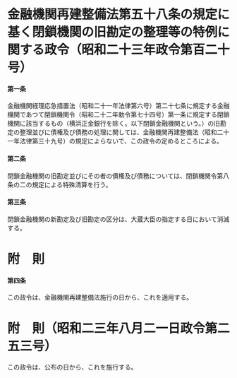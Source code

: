# 金融機関再建整備法第五十八条の規定に基く閉鎖機関の旧勘定の整理等の特例に関する政令（昭和二十三年政令第百二十号）
#### 第一条
金融機関経理応急措置法（昭和二十一年法律第六号）第二十七条に規定する金融機関であつて閉鎖機関令（昭和二十二年勅令第七十四号）第一条に規定する閉鎖機関に該当するもの（横浜正金銀行を除く。以下閉鎖金融機関という。）の旧勘定の整理並びに債権及び債務の処理に関しては、金融機関再建整備法（昭和二十一年法律第三十九号）の規定によらないで、この政令の定めるところによる。
#### 第二条
閉鎖金融機関の旧勘定並びにその者の債権及び債務については、閉鎖機関令第八条の二の規定による特殊清算を行う。
#### 第三条
閉鎖金融機関の新勘定及び旧勘定の区分は、大蔵大臣の指定する日において消滅する。
# 附　則
#### 第四条
この政令は、金融機関再建整備法施行の日から、これを適用する。
# 附　則（昭和二三年八月二一日政令第二五三号）
この政令は、公布の日から、これを施行する。
